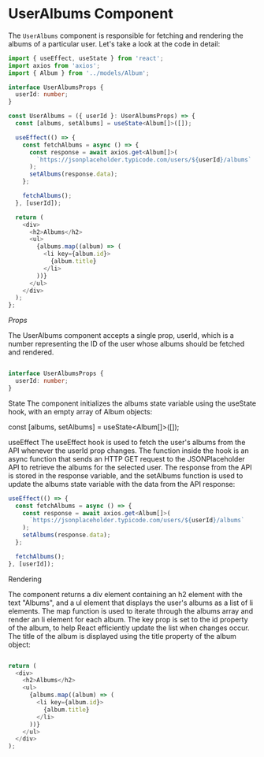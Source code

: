 # UserAlbums Component

The `UserAlbums` component is responsible for fetching and rendering the albums of a particular user. Let's take a look at the code in detail:

```typescript
import { useEffect, useState } from 'react';
import axios from 'axios';
import { Album } from '../models/Album';

interface UserAlbumsProps {
  userId: number;
}

const UserAlbums = ({ userId }: UserAlbumsProps) => {
  const [albums, setAlbums] = useState<Album[]>([]);

  useEffect(() => {
    const fetchAlbums = async () => {
      const response = await axios.get<Album[]>(
        `https://jsonplaceholder.typicode.com/users/${userId}/albums`
      );
      setAlbums(response.data);
    };

    fetchAlbums();
  }, [userId]);

  return (
    <div>
      <h2>Albums</h2>
      <ul>
        {albums.map((album) => (
          <li key={album.id}>
            {album.title}
          </li>
        ))}
      </ul>
    </div>
  );
};
```

*Props*

The UserAlbums component accepts a single prop, userId, which is a number representing the ID of the user whose albums should be fetched and rendered.
```typescript

interface UserAlbumsProps {
  userId: number;
}
```

State
The component initializes the albums state variable using the useState hook, with an empty array of Album objects:

const [albums, setAlbums] = useState<Album[]>([]);


useEffect
The useEffect hook is used to fetch the user's albums from the API whenever the userId prop changes. The function inside the hook is an async function that sends an HTTP GET request to the JSONPlaceholder API to retrieve the albums for the selected user. The response from the API is stored in the response variable, and the setAlbums function is used to update the albums state variable with the data from the API response:

```typescript
useEffect(() => {
  const fetchAlbums = async () => {
    const response = await axios.get<Album[]>(
      `https://jsonplaceholder.typicode.com/users/${userId}/albums`
    );
    setAlbums(response.data);
  };

  fetchAlbums();
}, [userId]);

```

Rendering

The component returns a div element containing an h2 element with the text "Albums", and a ul element that displays the user's albums as a list of li elements. The map function is used to iterate through the albums array and render an li element for each album. The key prop is set to the id property of the album, to help React efficiently update the list when changes occur. The title of the album is displayed using the title property of the album object:

```typescript

return (
  <div>
    <h2>Albums</h2>
    <ul>
      {albums.map((album) => (
        <li key={album.id}>
          {album.title}
        </li>
      ))}
    </ul>
  </div>
);
```